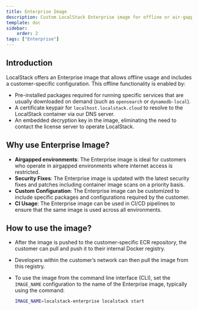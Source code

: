 ```yaml
---
title: Enterprise Image
description: Custom LocalStack Enterprise image for offline or air-gapped environments with preferred configurations and packages.
template: doc
sidebar:
    order: 2
tags: ["Enterprise"]
---
```


## Introduction

LocalStack offers an Enterprise image that allows offline usage and includes a customer-specific configuration.
This offline functionality is enabled by:

- Pre-installed packages required for running specific services that are usually downloaded on demand (such as `opensearch` or `dynamodb-local`).
- A certificate keypair for `localhost.localstack.cloud` to resolve to the LocalStack container via our DNS server.
- An embedded decryption key in the image, eliminating the need to contact the license server to operate LocalStack.

## Why use Enterprise Image?

- **Airgapped environments**: The Enterprise image is ideal for customers who operate in airgapped environments where internet access is restricted.
- **Security Fixes**: The Enterprise image is updated with the latest security fixes and patches including container image scans on a priority basis.
- **Custom Configuration**: The Enterprise image can be customized to include specific packages and configurations required by the customer.
- **CI Usage**: The Enterprise image can be used in CI/CD pipelines to ensure that the same image is used across all environments.

## How to use the image?

- After the image is pushed to the customer-specific ECR repository, the customer can pull and push it to their internal Docker registry.
- Developers within the customer’s network can then pull the image from this registry.
- To use the image from the command line interface (CLI), set the `IMAGE_NAME` configuration to the name of the Enterprise image, typically using the command:

    ```bash
    IMAGE_NAME=localstack-enterprise localstack start
    ```